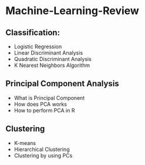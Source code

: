 # Machine-Learning-Review

## Classification:
* Logistic Regression
* Linear Discriminant Analysis
* Quadratic Discriminant Analysis
* K Nearest Neighbors Algorithm

## Principal Component Analysis
* What is Principal Component 
* How does PCA works
* How to perform PCA in R

## Clustering
* K-means
* Hierarchical Clustering
* Clustering by using PCs
